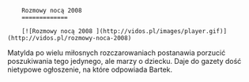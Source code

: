 
        Rozmowy nocą 2008 
        =============
        
        [![Rozmowy nocą 2008 ](http://vidos.pl/images/player.gif)](http://vidos.pl/rozmowy-noca-2008)
        
        
 Matylda po wielu miłosnych rozczarowaniach postanawia porzucić poszukiwania tego jedynego, ale marzy o dziecku. Daje do gazety dość nietypowe ogłoszenie, na które odpowiada Bartek.
    